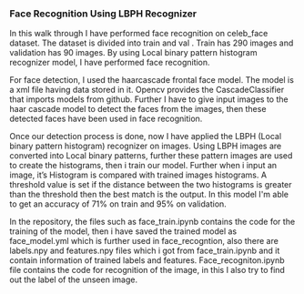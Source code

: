 ### Face Recognition Using LBPH Recognizer


In this walk through I have performed face recognition on celeb_face dataset. The dataset is divided into train and val . Train has 290 images and validation has 90 images. By using Local binary pattern histogram recognizer model,  I have performed face recognition. 

For face detection, I used the haarcascade frontal face model. The model is a xml file having data stored in it. Opencv provides the CascadeClassifier that imports models from github. Further I have to give input images to the haar cascade model to detect the faces from the images, then these detected faces have been used in face recognition.

Once our detection process is done, now I have applied the LBPH (Local binary pattern histogram) recognizer on images. Using LBPH images are converted into Local binary patterns, further these pattern images are used to create the histograms, then i train our model. Further when i input an image, it’s Histogram is compared with trained images histograms. A threshold value is set if the distance between the two histograms is greater than the threshold then the best match is the output. In this model I'm able to get an accuracy of 71% on train and 95% on validation.

In the repository, the files such as face_train.ipynb contains the code for the training of the model, then i have saved the trained model as face_model.yml which is further used in face_recogntion, also there are labels.npy and features.npy files which i got from face_train.ipynb and it contain information of trained labels and features. Face_recogniton.ipynb file contains the code for recognition of the image, in this I also try to find out the label of the unseen image.

